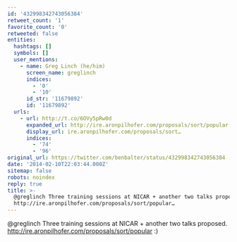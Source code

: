 ```yaml
---
id: '432998342743056384'
retweet_count: '1'
favorite_count: '0'
retweeted: false
entities:
  hashtags: []
  symbols: []
  user_mentions:
    - name: Greg Linch (he/him)
      screen_name: greglinch
      indices:
        - '0'
        - '10'
      id_str: '11679892'
      id: '11679892'
  urls:
    - url: http://t.co/6OVy5pRw0d
      expanded_url: http://ire.aronpilhofer.com/proposals/sort/popular
      display_url: ire.aronpilhofer.com/proposals/sort…
      indices:
        - '74'
        - '96'
original_url: https://twitter.com/benbalter/status/432998342743056384
date: '2014-02-10T22:03:44.000Z'
sitemap: false
robots: noindex
reply: true
title: >-
  @greglinch Three training sessions at NICAR + another two talks proposed.
  http://ire.aronpilhofer.com/proposals/sort/popular…
---
```


@greglinch Three training sessions at NICAR + another two talks proposed. http://ire.aronpilhofer.com/proposals/sort/popular :)